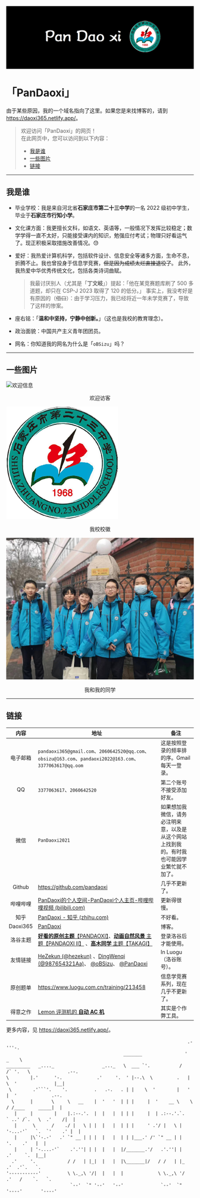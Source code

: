 <img src="./head.png" alt="HEAD"  />

# 「PanDaoxi」

由于某些原因，我的一个域名指向了这里。如果您是来找博客的，请到 <https://daoxi365.netlify.app/>。

>   欢迎访问「PanDaoxi」的网页！\
>   在此网页中，您可以访问到以下内容：
>
>   - [我是谁](#我是谁)
>   - [一些图片](#一些图片)
>   - [链接](#链接)

---

## 我是谁

-   毕业学校：我是来自河北省**石家庄市第二十三中学**的一名 2022 级初中学生，毕业于**石家庄市行知小学**。

-   文化课方面：我更擅长文科，如语文、英语等，一般情况下发挥比较稳定；数学学得一直不太好，只能接受课内的知识，勉强应付考试；物理只好看运气了。现正积极采取措施改善情况。😓

-   爱好：我热爱计算机科学，包括软件设计、信息安全等诸多方面，生命不息，折腾不止。我也曾投身于信息学竞赛，~~但是因为成绩太烂直接退役了~~。
    此外，我热爱中华优秀传统文化，包括各类诗词曲赋。
    
    >   我最讨厌别人（尤其是「**丁文岐**」）提起：「他在某竞赛题库刷了 500 多道题，却只在 CSP-J 2023 取得了 120 的低分。」
    >   事实上，我没考好是有原因的（~~借口~~）：由于学习压力，我已经将近一年未学竞赛了，导致了这样的惨案。

-   座右铭：「**温和中坚持，宁静中创新。**」（这也是我校的教育理念）。
-   政治面貌：中国共产主义青年团团员。

-   网名：你知道我的网名为什么是「`oBSizu`​」吗？

---

## 一些图片

![欢迎信息](https://api.xecades.xyz/api?color=30%2C34%2C42%2C100&bg=200%2C200%2C200%2C100&date=2025-09-22&str=%E6%88%91%E7%9A%84+16+%E5%B2%81%E7%94%9F%E6%97%A5&quote=%E2%9C%A8+%E7%94%A8%E5%BF%83%E5%8A%A8%E8%84%91%EF%BC%8C%E5%8D%93%E5%B0%94%E4%B8%8D%E7%BE%A4+%E2%9C%A8&site=daoxi365.netlify.app&bilibili=PanDaoxi&email=pandaoxi365@gmail.com&wechat=pandaoxi2021&qq=2060642520)
<center>欢迎访客</center>

![我校校徽](./2.png)

<center>我校校徽</center>

![照片](./1.jpg)
<center>我和我的同学</center>

---

## 链接

|         内容         | 地址                                                         | 备注                                                         |
| :------------------: | ------------------------------------------------------------ | ------------------------------------------------------------ |
|       电子邮箱       | `pandaoxi365@gmail.com`、`2060642520@qq.com`、`obsizu@163.com`、`pandaoxi2022@163.com`、`3377063617@qq.oom` | 这是按照登录的频率排的序。Gmail 每天一登录。      |
|    QQ     | `3377063617`、`2060642520`                 | 第二个账号不接受添加好友。                                   |
|         微信         | `PanDaoxi2021`                                      | 如果想加我微信，请务必注明来意，以及是从这个网站上找到我的。有时我也可能因学业繁忙就不加了。 |
|  Github   | <https://github.com/pandaoxi>                                | 几乎不更新了。                                               |
|       哔哩哔哩       | [PanDaoxi的个人空间-PanDaoxi个人主页-哔哩哔哩视频 (bilibili.com)](https://space.bilibili.com/1016727711?spm_id_from=333.1007.0.0) | 更新得很慢。                                                 |
|         知乎         | [PanDaoxi - 知乎 (zhihu.com)](https://www.zhihu.com/people/pandaoxi) | 不好看。                                                     |
| Daoxi365  | [PanDaoxi](https://daoxi365.netlify.app/)            | 博客。                                                     |
|       洛谷主题       | [**好看的原创主题**【PANDAOXI】](https://www.luogu.com.cn/theme/design/102553)、[**动画自然风景** 主题【PANDAOXI II】](https://www.luogu.com.cn/theme/design/102584) 、[**高木同学** 主题【TAKAGI】](https://www.luogu.com.cn/theme/design/102543) | 登录洛谷后才能使用。                                         |
|       友情链接       | [HeZekun (@hezekun)](https://www.luogu.com.cn/user/726062) 、[DingWenqi (@987654321Aa)](https://www.luogu.com.cn/user/763026)、 [@oBSizu](https://www.luogu.com.cn/user/593395)、 [@PanDaoxi ](https://www.luogu.com.cn/user/593403) | In Luogu（洛谷账号）。                            |
|       原创题单       | <https://www.luogu.com.cn/training/213458>                   | 信息学竞赛系列，现在几乎不更新了。                           |
|       得意之作       | [Lemon 评测机的 **自动 AC 机**](https://daoxi365.netlify.app/2023/08/02/ji-yu-lemon-ping-ce-ruan-jian-de-zi-dong-ac-ji/) | 其实是个作弊工具。                                           |

更多内容，见 <https://daoxi365.netlify.app/>。

```
                                                                    .-'''-.                      
                                            _______                '   _    \                    
_________   _...._                  _..._   \  ___ `'.           /   /` '.   \              .--. 
\        |.'      '-.             .'     '.  ' |--.\  \         .   |     \  '              |__| 
 \        .'```'.    '.          .   .-.   . | |    \  '        |   '      |  '             .--. 
  \      |       \     \   __    |  '   '  | | |     |  '    __ \    \     / /____     _____|  | 
   |     |        |    |.:--.'.  |  |   |  | | |     |  | .:--.'.`.   ` ..' /`.   \  .'    /|  | 
   |      \      /    ./ |   \ | |  |   |  | | |     ' .'/ |   \ |  '-...-'`   `.  `'    .' |  | 
   |     |\`'-.-'   .' `" __ | | |  |   |  | | |___.' /' `" __ | |               '.    .'   |  | 
   |     | '-....-'`    .'.''| | |  |   |  |/_______.'/   .'.''| |               .'     `.  |__| 
  .'     '.            / /   | |_|  |   |  |\_______|/   / /   | |_            .'  .'`.   `.     
'-----------'          \ \._,\ '/|  |   |  |             \ \._,\ '/          .'   /    `.   `.   
                        `--'  `" '--'   '--'              `--'  `"          '----'       '----'  

```

